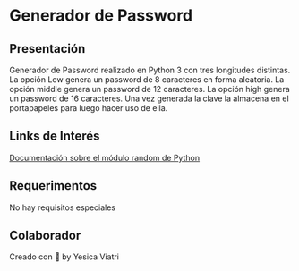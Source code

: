 # Generador de Password

## Presentación

Generador de Password realizado en Python 3 con tres longitudes distintas. La opción Low genera un password de 8 caracteres en forma aleatoria. La opción middle genera un password de 12 caracteres. La opción high genera un password de 16 caracteres. Una vez generada la clave la almacena en el portapapeles para luego hacer uso de ella.

## Links de Interés
[Documentación sobre el módulo random de Python](https://docs.python.org/3/library/random.html)

## Requerimentos
No hay requisitos especiales

## Colaborador
Creado con 💜 by Yesica Viatri

